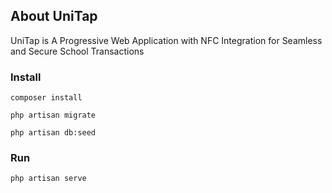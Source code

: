 

## About UniTap

UniTap is A Progressive Web Application with NFC Integration for Seamless and Secure School Transactions


### Install

~~~
composer install

php artisan migrate

php artisan db:seed

~~~

### Run

~~~
php artisan serve
~~~
